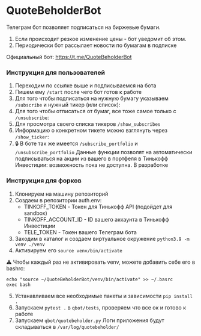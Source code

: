 # QuoteBeholderBot
Телеграм бот позволяет подписаться на биржевые бумаги. 
1) Если происходит резкое изменение цены - бот уведомит об этом.
2) Периодически бот рассылает новости по бумагам в подписке

Официальный бот: https://t.me/QuoteBeholderBot

### Инструкция для пользователей

1) Переходим по ссылке выше и подписываемся на бота
2) Пишем ему `/start` после чего бот готов к работе
3) Для того чтобы подписаться на нужную бумагу указываем `/subscribe` и нужный тикер (или список):
4) Для того чтобы отписаться от бумаг, все тоже самое только с `/unsubscribe`:
5) Для просмотра своего списка тикеров `/show_subscribes`
6) Информацию о конкретном тикете можно взглянуть через `/show_ticker`:
7) :lock: В боте так же имеется `/subscribe_portfolio` и `/unsubscribe_portfolio`
Данные функции позволят на автоматически подписываться на акции из вашего в портфеля в Тинькофф Инвестиции: возможность пока не доступна. В разработке

### Инструкция для форков
1) Клонируем на машину репозиторий
2) Создаем в репозитории auth.env:
    * TINKOFF_TOKEN - Токен для Тинькофф API (подойдет для sandbox)
    * TINKOFF_ACCOUNT_ID - ID вашего аккаунта в Тинькофф Инвестиции
    * TELE_TOKEN - Токен вашего Телеграм бота
3) Заходим в каталог и создаем виртуальное окружение `python3.9 -m venv ./venv`
4) Активируем его `source venv/bin/activate`

:warning: Чтобы каждый раз не активировать venv, можете добавить себе его в bashrc:

```
echo "source ~/QuoteBeholderBot/venv/bin/activate" >> ~/.basrc
exec bash
```
5) Устанавливаем все необходимые пакеты и зависимости `pip install .`
6) Запускаем `pytest .` в `qbot/tests`, проверяем что все ок и готово к работе
7) Запускаем `qbot/quotebeholder.py`
Логи приложения будут складываться в `/var/log/quotebeholder/`
